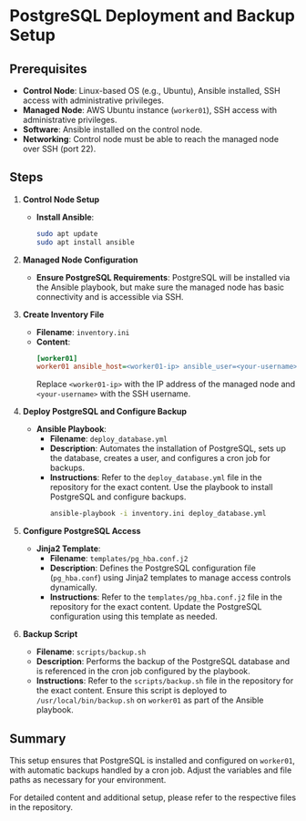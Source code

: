 # PostgreSQL Deployment and Backup Setup

## Prerequisites
- **Control Node**: Linux-based OS (e.g., Ubuntu), Ansible installed, SSH access with administrative privileges.
- **Managed Node**: AWS Ubuntu instance (`worker01`), SSH access with administrative privileges.
- **Software**: Ansible installed on the control node.
- **Networking**: Control node must be able to reach the managed node over SSH (port 22).

## Steps

1. **Control Node Setup**
   - **Install Ansible**:
     ```bash
     sudo apt update
     sudo apt install ansible
     ```

2. **Managed Node Configuration**
   - **Ensure PostgreSQL Requirements**:
     PostgreSQL will be installed via the Ansible playbook, but make sure the managed node has basic connectivity and is accessible via SSH.

3. **Create Inventory File**
   - **Filename**: `inventory.ini`
   - **Content**:
     ```ini
     [worker01]
     worker01 ansible_host=<worker01-ip> ansible_user=<your-username>
     ```
     Replace `<worker01-ip>` with the IP address of the managed node and `<your-username>` with the SSH username.

4. **Deploy PostgreSQL and Configure Backup**
   - **Ansible Playbook**:
     - **Filename**: `deploy_database.yml`
     - **Description**: Automates the installation of PostgreSQL, sets up the database, creates a user, and configures a cron job for backups.
     - **Instructions**: Refer to the `deploy_database.yml` file in the repository for the exact content. Use the playbook to install PostgreSQL and configure backups.
       ```bash
       ansible-playbook -i inventory.ini deploy_database.yml
       ```

5. **Configure PostgreSQL Access**
   - **Jinja2 Template**:
     - **Filename**: `templates/pg_hba.conf.j2`
     - **Description**: Defines the PostgreSQL configuration file (`pg_hba.conf`) using Jinja2 templates to manage access controls dynamically.
     - **Instructions**: Refer to the `templates/pg_hba.conf.j2` file in the repository for the exact content. Update the PostgreSQL configuration using this template as needed.

6. **Backup Script**
   - **Filename**: `scripts/backup.sh`
   - **Description**: Performs the backup of the PostgreSQL database and is referenced in the cron job configured by the playbook.
   - **Instructions**: Refer to the `scripts/backup.sh` file in the repository for the exact content. Ensure this script is deployed to `/usr/local/bin/backup.sh` on `worker01` as part of the Ansible playbook.

## Summary

This setup ensures that PostgreSQL is installed and configured on `worker01`, with automatic backups handled by a cron job. Adjust the variables and file paths as necessary for your environment.

For detailed content and additional setup, please refer to the respective files in the repository.

